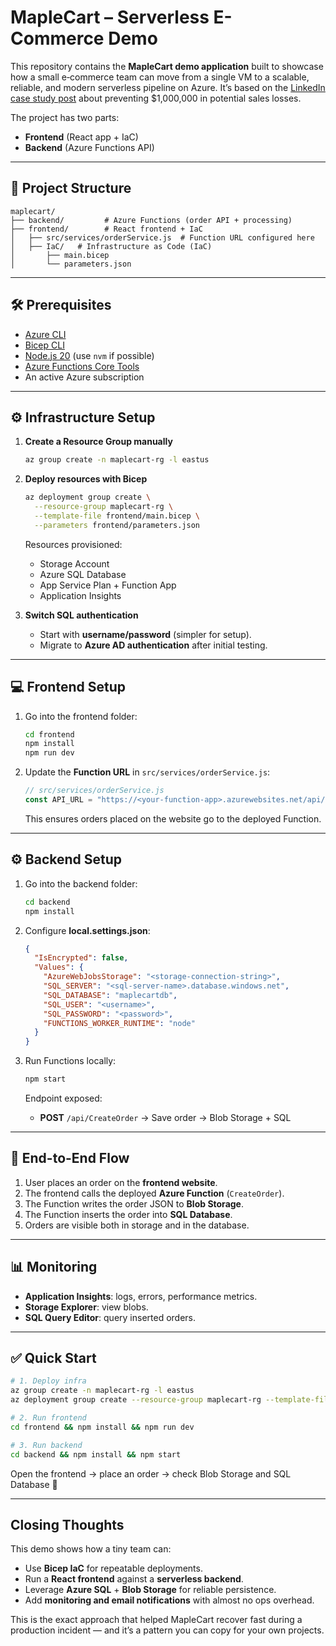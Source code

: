 # MapleCart – Serverless E-Commerce Demo

This repository contains the **MapleCart demo application** built to showcase how a small e‑commerce team can move from a single VM to a scalable, reliable, and modern serverless pipeline on Azure. It’s based on the [LinkedIn case study post](#https://lnkd.in/p/ezy5PDyX) about preventing \$1,000,000 in potential sales losses.

The project has two parts:

* **Frontend** (React app + IaC)
* **Backend** (Azure Functions API)

---

## 📂 Project Structure

```
maplecart/
├── backend/         # Azure Functions (order API + processing)
├── frontend/        # React frontend + IaC
│   ├── src/services/orderService.js  # Function URL configured here
│   ├── IaC/   # Infrastructure as Code (IaC)
│       ├── main.bicep 
│       └── parameters.json
```

---

## 🛠️ Prerequisites

* [Azure CLI](https://learn.microsoft.com/cli/azure/install-azure-cli)
* [Bicep CLI](https://learn.microsoft.com/azure/azure-resource-manager/bicep/install)
* [Node.js 20](https://nodejs.org/en/) (use `nvm` if possible)
* [Azure Functions Core Tools](https://learn.microsoft.com/azure/azure-functions/functions-run-local)
* An active Azure subscription

---

## ⚙️ Infrastructure Setup

1. **Create a Resource Group manually**

   ```bash
   az group create -n maplecart-rg -l eastus
   ```

2. **Deploy resources with Bicep**

   ```bash
   az deployment group create \
     --resource-group maplecart-rg \
     --template-file frontend/main.bicep \
     --parameters frontend/parameters.json
   ```

   Resources provisioned:

   * Storage Account
   * Azure SQL Database
   * App Service Plan + Function App
   * Application Insights

3. **Switch SQL authentication**

   * Start with **username/password** (simpler for setup).
   * Migrate to **Azure AD authentication** after initial testing.

---

## 💻 Frontend Setup

1. Go into the frontend folder:

   ```bash
   cd frontend
   npm install
   npm run dev
   ```

2. Update the **Function URL** in `src/services/orderService.js`:

   ```js
   // src/services/orderService.js
   const API_URL = "https://<your-function-app>.azurewebsites.net/api/CreateOrder";
   ```

   This ensures orders placed on the website go to the deployed Function.

---

## ⚙️ Backend Setup

1. Go into the backend folder:

   ```bash
   cd backend
   npm install
   ```

2. Configure **local.settings.json**:

   ```json
   {
     "IsEncrypted": false,
     "Values": {
       "AzureWebJobsStorage": "<storage-connection-string>",
       "SQL_SERVER": "<sql-server-name>.database.windows.net",
       "SQL_DATABASE": "maplecartdb",
       "SQL_USER": "<username>",
       "SQL_PASSWORD": "<password>",
       "FUNCTIONS_WORKER_RUNTIME": "node"
     }
   }
   ```

3. Run Functions locally:

   ```bash
   npm start
   ```

   Endpoint exposed:

   * **POST** `/api/CreateOrder` → Save order → Blob Storage + SQL

---

## 🔗 End-to-End Flow

1. User places an order on the **frontend website**.
2. The frontend calls the deployed **Azure Function** (`CreateOrder`).
3. The Function writes the order JSON to **Blob Storage**.
4. The Function inserts the order into **SQL Database**.
5. Orders are visible both in storage and in the database.

---

## 📊 Monitoring

* **Application Insights**: logs, errors, performance metrics.
* **Storage Explorer**: view blobs.
* **SQL Query Editor**: query inserted orders.

---

## ✅ Quick Start

```bash
# 1. Deploy infra
az group create -n maplecart-rg -l eastus
az deployment group create --resource-group maplecart-rg --template-file frontend/main.bicep --parameters frontend/parameters.json

# 2. Run frontend
cd frontend && npm install && npm run dev

# 3. Run backend
cd backend && npm install && npm start
```

Open the frontend → place an order → check Blob Storage and SQL Database 🎉

---

## Closing Thoughts

This demo shows how a tiny team can:

* Use **Bicep IaC** for repeatable deployments.
* Run a **React frontend** against a **serverless backend**.
* Leverage **Azure SQL** + **Blob Storage** for reliable persistence.
* Add **monitoring and email notifications** with almost no ops overhead.

This is the exact approach that helped MapleCart recover fast during a production incident — and it’s a pattern you can copy for your own projects.
